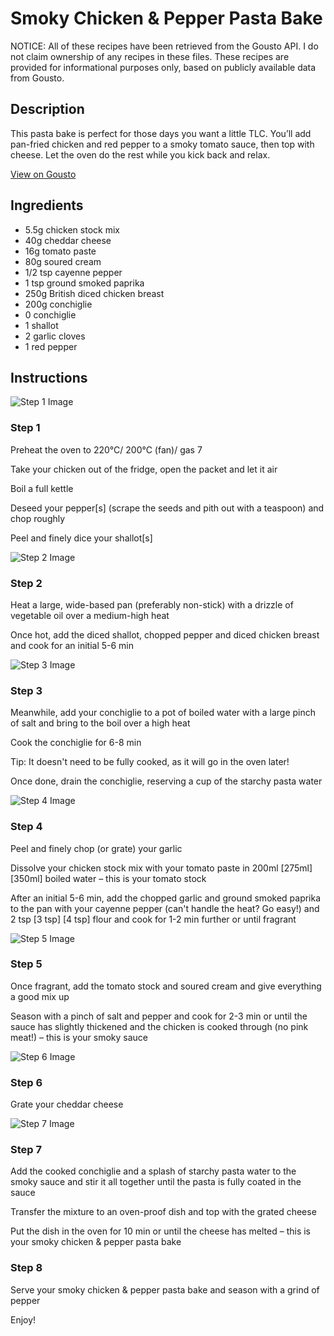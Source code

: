 # Smoky Chicken & Pepper Pasta Bake

NOTICE: All of these recipes have been retrieved from the Gousto API. I do not claim ownership of any recipes in these files. These recipes are provided for informational purposes only, based on publicly available data from Gousto.

## Description

This pasta bake is perfect for those days you want a little TLC. You’ll add pan-fried chicken and red pepper to a smoky tomato sauce, then top with cheese. Let the oven do the rest while you kick back and relax.

[View on Gousto](https://www.gousto.co.uk/recipes/cookbook/smoky-chicken-pepper-pasta-bake)

## Ingredients

- 5.5g chicken stock mix
- 40g cheddar cheese
- 16g tomato paste
- 80g soured cream
- 1/2 tsp cayenne pepper
- 1 tsp ground smoked paprika
- 250g British diced chicken breast
- 200g conchiglie
- 0 conchiglie
- 1 shallot
- 2 garlic cloves
- 1 red pepper

## Instructions

![Step 1 Image](https://production-media.gousto.co.uk/cms/recipe-step-image/Step-1-1669741990308-x200.jpg)

### Step 1

Preheat the oven to 220°C/ 200°C (fan)/ gas 7

Take your chicken out of the fridge, open the packet and let it air

Boil a full kettle

Deseed your pepper[s] (scrape the seeds and pith out with a teaspoon) and chop roughly

Peel and finely dice your shallot[s]

![Step 2 Image](https://production-media.gousto.co.uk/cms/recipe-step-image/Step-2-1669741996432-x200.jpg)

### Step 2

Heat a large, wide-based pan (preferably non-stick) with a drizzle of vegetable oil over a medium-high heat

Once hot, add the diced shallot, chopped pepper and diced chicken breast and cook for an initial 5-6 min

![Step 3 Image](https://production-media.gousto.co.uk/cms/recipe-step-image/Step-3-1669742008120-x200.jpg)

### Step 3

Meanwhile, add your conchiglie to a pot of boiled water with a large pinch of salt and bring to the boil over a high heat

Cook the conchiglie for 6-8 min

Tip: It doesn't need to be fully cooked, as it will go in the oven later!

Once done, drain the conchiglie, reserving a cup of the starchy pasta water

![Step 4 Image](https://production-media.gousto.co.uk/cms/recipe-step-image/Step-4-1669742020301-x200.jpg)

### Step 4

Peel and finely chop (or grate) your garlic

Dissolve your chicken stock mix with your tomato paste in 200ml <span class="text-purple">[275ml]  </span><span class="text-danger">[350ml] </span>boiled water – this is your tomato stock

After an initial 5-6 min, add the chopped garlic and ground smoked paprika to the pan with your cayenne pepper (can't handle the heat? Go easy!) and 2 tsp <span class="text-purple">[3 tsp]</span> <span class="text-danger">[4 tsp]</span> flour and cook for 1-2 min further or until fragrant

![Step 5 Image](https://production-media.gousto.co.uk/cms/recipe-step-image/Step-5-1669742027391-x200.jpg)

### Step 5

Once fragrant, add the tomato stock and soured cream and give everything a good mix up

Season with a pinch of salt and pepper and cook for 2-3 min or until the sauce has slightly thickened and the chicken is cooked through (no pink meat!) – this is your smoky sauce

![Step 6 Image](https://production-media.gousto.co.uk/cms/recipe-step-image/Step-6-1669742033501-x200.jpg)

### Step 6

Grate your cheddar cheese

![Step 7 Image](https://production-media.gousto.co.uk/cms/recipe-step-image/Step-7-1669742039546-x200.jpg)

### Step 7

Add the cooked conchiglie and a splash of starchy pasta water to the smoky sauce and stir it all together until the pasta is fully coated in the sauce

Transfer the mixture to an oven-proof dish and top with the grated cheese

Put the dish in the oven for 10 min or until the cheese has melted – this is your smoky chicken & pepper pasta bake

### Step 8

Serve your smoky chicken & pepper pasta bake and season with a grind of pepper

Enjoy!

